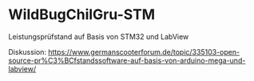 # WildBugChilGru-STM
Leistungsprüfstand auf Basis von STM32 und LabView

Diskussion:
https://www.germanscooterforum.de/topic/335103-open-source-pr%C3%BCfstandssoftware-auf-basis-von-arduino-mega-und-labview/
